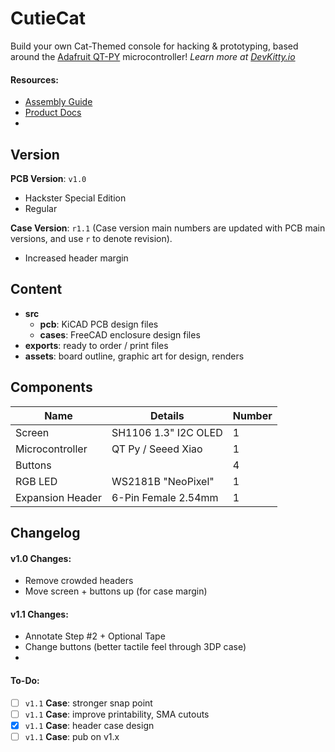 # CutieCat
Build your own Cat-Themed console for hacking & prototyping, based around the [Adafruit QT-PY]() microcontroller!
*Learn more at [DevKitty.io](https://devkitty.io)*

<!-- ![](assets/img/v1.0-CutieCat_F.png) -->

#### Resources:
- [Assembly Guide](https://hackster.io)
- [Product Docs](https://docs.devkitty.io/cutiecat)
- []()

## Version
**PCB Version**: `v1.0`  
   - Hackster Special Edition
   - Regular  

**Case Version**: `r1.1`
(Case version main numbers are updated with PCB main versions, and use `r` to denote revision).
   - Increased header margin
   
## Content
- **src**
   - **pcb**: KiCAD PCB design files
   - **cases**: FreeCAD enclosure design files
- **exports**: ready to order / print files
- **assets**: board outline, graphic art for design, renders

## Components
|Name|Details|Number|
|---|---|---|
|Screen|SH1106 1.3" I2C OLED|1|
|Microcontroller|QT Py / Seeed Xiao|1|
|Buttons||4|
|RGB LED|WS2181B "NeoPixel"|1|
|Expansion Header|6-Pin Female 2.54mm|1|

## Changelog 
#### v1.0 Changes:
- Remove crowded headers
- Move screen + buttons up (for case margin)

#### v1.1 Changes:
- Annotate Step #2 + Optional Tape
- Change buttons (better tactile feel through 3DP case)
- 

#### To-Do:
- [ ] `v1.1` **Case**: stronger snap point
- [ ] `v1.1` **Case**: improve printability, SMA cutouts
- [x] `v1.1` **Case**: header case design
- [ ] `v1.1` **Case**: pub on v1.x
